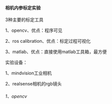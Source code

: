 #### 相机内参标定实验

3种主要的标定工具

1、opencv、优点：程序可见

2、ros calibration、优点：标定过程可视化

3、matlab、优点：直接使用matlab工具箱，最方便

实验设备：

1、mindvision工业相机

2、realsense相机的rgb镜头



###### 1、opencv 